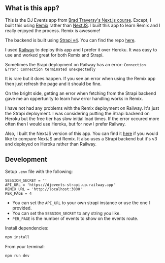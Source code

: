 ## What is this app?

This is the DJ Events app from [Brad Traversy's Next.js course](https://www.udemy.com/course/nextjs-dev-to-deployment/). Except, I built this using [Remix](https://remix.run/) rather than [NextJS](https://nextjs.org/). I built this app to learn Remix and I really enjoyed the process. Remix is awesome!

The backend is built using [Strapi v4](https://strapi.io/). You can find the repo [here](https://github.com/MichaelFrieze/djevents-strapi).

I used [Railway](https://railway.app/) to deploy this app and I prefer it over Heroku. It was easy to use and worked great for both Remix and Strapi.

Sometimes the Srapi deployment on Railway has an error:
`Connection Error: Connection terminated unexpectedly`

It is rare but it does happen. If you see an error when using the Remix app then just refresh the page and it should be fine.

On the bright side, getting an error when fetching from the Strapi backend gave me an oppertunity to learn how error handling works in Remix.

I have not had any problems with the Remix deployment on Railway. It's just the Strapi deployment. I was considering putting the Strapi backend on Heroku but the free tier has slow initial load times. If the error occured more often then I would use Heroku, but for now I prefer Railway.

Also, I built the NextJS version of this app. You can find it [here](https://github.com/MichaelFrieze/dj-events-frontend) if you would like to compare NextJS and Remix. It also uses a Strapi backend but it's v3 and deployed on Heroku rather than Railway.

## Development

Setup `.env` file with the following:

```
SESSION_SECRET = ''
API_URL = 'https://djevents-strapi.up.railway.app'
REMIX_URL = 'http://localhost:3000'
PER_PAGE = 4
```

- You can set the `API_URL` to your own strapi instance or use the one I provided.
- You can set the `SESSION_SECRET` to any string you like.
- `PER_PAGE` is the number of events to show on the events route.

Install dependencies:

```sh
npm install
```

From your terminal:

```sh
npm run dev
```
